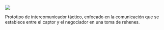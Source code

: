 ![](prototipo.png)

Prototipo de intercomunicador táctico, enfocado en la comunicación que se establece entre el captor y el negociador en una toma de rehenes.
